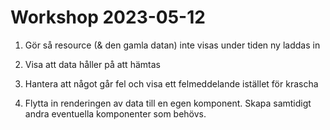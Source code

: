 # Workshop 2023-05-12

1. Gör så resource (& den gamla datan) inte visas under tiden ny laddas in

2. Visa att data håller på att hämtas

3. Hantera att något går fel och visa ett felmeddelande istället för krascha

4. Flytta in renderingen av data till en egen komponent. Skapa samtidigt andra eventuella komponenter som behövs.
